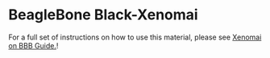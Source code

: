BeagleBone Black-Xenomai
========================

For a full set of instructions on how to use this material, please see <a href="http://yapatel.org/xenomai_bbb.html">Xenomai on BBB Guide.</a>!
